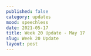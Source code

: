 ```yaml
---
published: false
category: updates
mood: speechless
date: 2021-05-17
title: Week 20 Update - May 17
slug: Week 20 Update
layout: post
---
```




<!--more-->


    